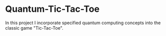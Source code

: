 # Quantum-Tic-Tac-Toe
In this project I incorporate specified quantum computing concepts into the classic game "Tic-Tac-Toe".
